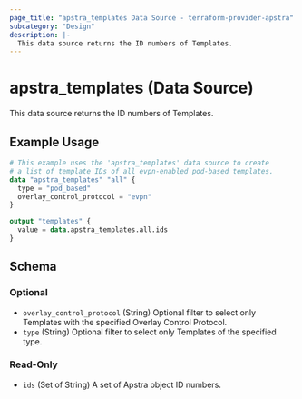 ```yaml
---
page_title: "apstra_templates Data Source - terraform-provider-apstra"
subcategory: "Design"
description: |-
  This data source returns the ID numbers of Templates.
---
```


# apstra_templates (Data Source)

This data source returns the ID numbers of Templates.


## Example Usage

```terraform
# This example uses the 'apstra_templates' data source to create
# a list of template IDs of all evpn-enabled pod-based templates.
data "apstra_templates" "all" {
  type = "pod_based"
  overlay_control_protocol = "evpn"
}

output "templates" {
  value = data.apstra_templates.all.ids
}
```

<!-- schema generated by tfplugindocs -->
## Schema

### Optional

- `overlay_control_protocol` (String) Optional filter to select only Templates with the specified Overlay Control Protocol.
- `type` (String) Optional filter to select only Templates of the specified type.

### Read-Only

- `ids` (Set of String) A set of Apstra object ID numbers.
